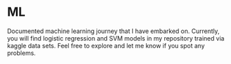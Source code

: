 # ML
 Documented machine learning journey that I have embarked on. Currently, you will find logistic regression and SVM models in my repository trained via kaggle data sets. Feel free to explore and let me know if you spot any problems. 
